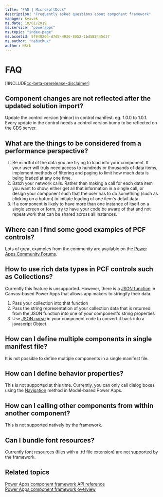```yaml
---
title: "FAQ | MicrosoftDocs"
description: "Frequently asked questions about component framework"
manager: kvivek
ms.date: 10/01/2019
ms.service: "powerapps"
ms.topic: "index-page"
ms.assetid: 9f940264-d7d5-4930-8052-1bd582445d37
ms.author: "nabuthuk"
author: Nkrb
---
```


# FAQ

[!INCLUDE[cc-beta-prerelease-disclaimer](../../includes/cc-beta-prerelease-disclaimer.md)]

## Component changes are not reflected after the updated solution import?

Update the control version (minor) in control manifest. eg. 1.0.0 to 1.0.1. Every update in the control needs a control version bump to be reflected on the CDS server.

## What are the things to be considered from a performance perspective?

1. Be mindful of the data you are trying to load into your component. If your user will truly need access to hundreds or thousands of data items, implement methods of filtering and paging to limit how much data is being loaded at any one time.
2. Batch your network calls. Rather than making a call for each data item you want to show, either get all that information in a single call, or design your component such that the user has to do something (such as clicking on a button) to initiate loading of one item's detail data.
3. If a component is likely to have more than one instance of itself on a single screen or form, try to have your code be aware of that and not repeat work that can be shared across all instances.

## Where can I find some good examples of PCF controls?
Lots of great examples from the community are available on the [Power Apps Community Forums](https://powerusers.microsoft.com/t5/Power-Apps-Component-Framework/Community-content-sample-components-blogs-etc-Link-to-this-page/td-p/280710).

## How to use rich data types in PCF controls such as Collections?
Currently this feature is unsupported. However, there is a [JSON function](https://docs.microsoft.com/en-us/powerapps/maker/canvas-apps/functions/function-json) in Canvas-based Power Apps that allows app makers to stringify their data.

1. Pass your collection into that function
2. Pass the string representation of your collection data that is returned from the JSON function into one of your component's string properties
3. Use [JSON.parse](https://developer.mozilla.org/en-US/docs/Web/JavaScript/Reference/Global_Objects/JSON/parse) in your component code to convert it back into a javascript Object.

## How can I define multiple components in single manifest file?

It is not possible to define multiple components in a single manifest file. 

## How can I define behavior properties?

This is not supported at this time. Currently, you can only call dialog boxes using the [Navigation](reference/navigation.md) method in Model-based Power Apps.

## How can I calling other components from within another component?

This is not supported natively by the framework.

## Can I bundle font resources?

Currently font resources (files with a .ttf file extension) are not supported by the framework.

## Related topics

[Power Apps component framework API reference](reference/index.md)<br/>
[Power Apps component framework overview](overview.md)
